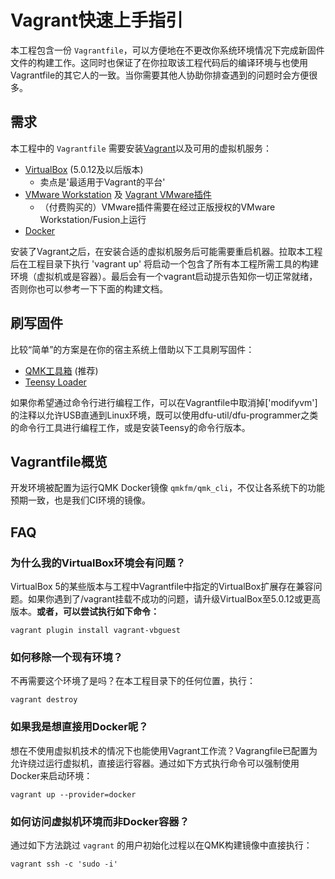 # Vagrant快速上手指引

<!---
  original document: 0.14.23:docs/getting_started_vagrant.md
  git diff 0.14.23 HEAD -- docs/getting_started_vagrant.md | cat
-->

本工程包含一份 `Vagrantfile`，可以方便地在不更改你系统环境情况下完成新固件文件的构建工作。这同时也保证了在你拉取该工程代码后的编译环境与也使用Vagrantfile的其它人的一致。当你需要其他人协助你排查遇到的问题时会方便很多。

## 需求

本工程中的 `Vagrantfile` 需要安装[Vagrant](https://www.vagrantup.com/)以及可用的虚拟机服务：

* [VirtualBox](https://www.virtualbox.org/) (5.0.12及以后版本)
  * 卖点是'最适用于Vagrant的平台'
* [VMware Workstation](https://www.vmware.com/products/workstation) 及 [Vagrant VMware插件](https://www.vagrantup.com/vmware)
  * （付费购买的）VMware插件需要在经过正版授权的VMware Workstation/Fusion上运行
* [Docker](https://www.docker.com/)

安装了Vagrant之后，在安装合适的虚拟机服务后可能需要重启机器。拉取本工程后在工程目录下执行 'vagrant up' 将启动一个包含了所有本工程所需工具的构建环境（虚拟机或是容器）。最后会有一个vagrant启动提示告知你一切正常就绪，否则你也可以参考一下下面的构建文档。

## 刷写固件

比较“简单”的方案是在你的宿主系统上借助以下工具刷写固件：

* [QMK工具箱](https://github.com/qmk/qmk_toolbox) (推荐)
* [Teensy Loader](https://www.pjrc.com/teensy/loader.html)

如果你希望通过命令行进行编程工作，可以在Vagrantfile中取消掉['modifyvm']的注释以允许USB直通到Linux环境，既可以使用dfu-util/dfu-programmer之类的命令行工具进行编程工作，或是安装Teensy的命令行版本。

## Vagrantfile概览
开发环境被配置为运行QMK Docker镜像 `qmkfm/qmk_cli`，不仅让各系统下的功能预期一致，也是我们CI环境的镜像。

## FAQ

### 为什么我的VirtualBox环境会有问题？
VirtualBox 5的某些版本与工程中Vagrantfile中指定的VirtualBox扩展存在兼容问题。如果你遇到了/vagrant挂载不成功的问题，请升级VirtualBox至5.0.12或更高版本。**或者，可以尝试执行如下命令：**

```console
vagrant plugin install vagrant-vbguest
```

### 如何移除一个现有环境？
不再需要这个环境了是吗？在本工程目录下的任何位置，执行：

```console
vagrant destroy
```

### 如果我是想直接用Docker呢？
想在不使用虚拟机技术的情况下也能使用Vagrant工作流？Vagrangfile已配置为允许绕过运行虚拟机，直接运行容器。通过如下方式执行命令可以强制使用Docker来启动环境：
```console
vagrant up --provider=docker
```

### 如何访问虚拟机环境而非Docker容器？
通过如下方法跳过 `vagrant` 的用户初始化过程以在QMK构建镜像中直接执行：

```console
vagrant ssh -c 'sudo -i'
```
